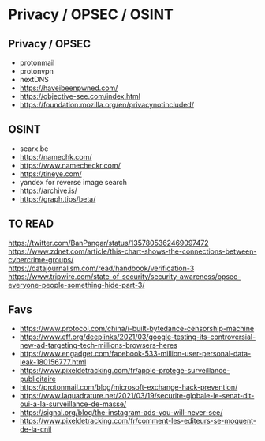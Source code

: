 # Privacy / OPSEC / OSINT

## Privacy / OPSEC

- protonmail
- protonvpn
- nextDNS
- https://haveibeenpwned.com/
- https://objective-see.com/index.html
- https://foundation.mozilla.org/en/privacynotincluded/

## OSINT

- searx.be
- https://namechk.com/
- https://www.namecheckr.com/
- https://tineye.com/
- yandex for reverse image search
- https://archive.is/
- https://graph.tips/beta/

## TO READ

https://twitter.com/BanPangar/status/1357805362469097472
https://www.zdnet.com/article/this-chart-shows-the-connections-between-cybercrime-groups/
https://datajournalism.com/read/handbook/verification-3
https://www.tripwire.com/state-of-security/security-awareness/opsec-everyone-people-something-hide-part-3/

## Favs

- https://www.protocol.com/china/i-built-bytedance-censorship-machine
- https://www.eff.org/deeplinks/2021/03/google-testing-its-controversial-new-ad-targeting-tech-millions-browsers-heres
- https://www.engadget.com/facebook-533-million-user-personal-data-leak-180156777.html
- https://www.pixeldetracking.com/fr/apple-protege-surveillance-publicitaire
- https://protonmail.com/blog/microsoft-exchange-hack-prevention/
- https://www.laquadrature.net/2021/03/19/securite-globale-le-senat-dit-oui-a-la-surveillance-de-masse/
- https://signal.org/blog/the-instagram-ads-you-will-never-see/
- https://www.pixeldetracking.com/fr/comment-les-editeurs-se-moquent-de-la-cnil